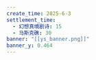 ```yaml
---
create_time: 2025-6-3
settlement_time:
  - 幻想真境剧诗: 15
  - 马斯克礁: 30
banner: "[[ys_banner.png]]"
banner_y: 0.464
---
```

